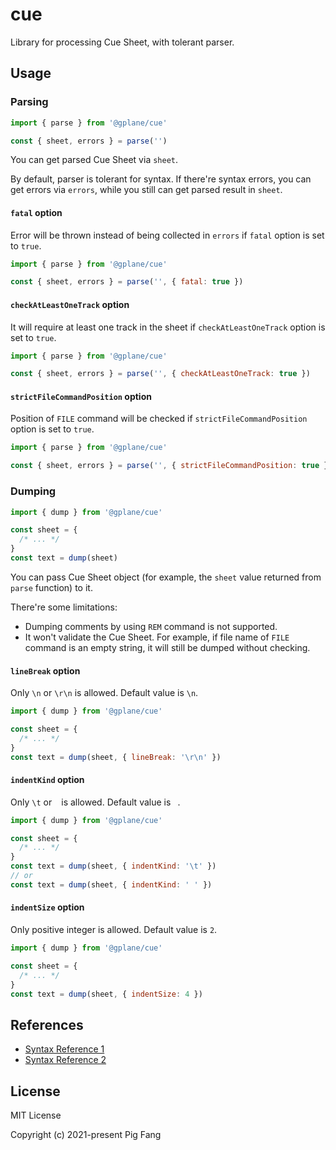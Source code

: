 # cue

Library for processing Cue Sheet, with tolerant parser.

## Usage

### Parsing

```javascript
import { parse } from '@gplane/cue'

const { sheet, errors } = parse('')
```

You can get parsed Cue Sheet via `sheet`.

By default, parser is tolerant for syntax.
If there're syntax errors, you can get errors via `errors`,
while you still can get parsed result in `sheet`.

#### `fatal` option

Error will be thrown instead of being collected in `errors` if `fatal` option is set to `true`.

```javascript
import { parse } from '@gplane/cue'

const { sheet, errors } = parse('', { fatal: true })
```

#### `checkAtLeastOneTrack` option

It will require at least one track in the sheet if `checkAtLeastOneTrack` option is set to `true`.

```javascript
import { parse } from '@gplane/cue'

const { sheet, errors } = parse('', { checkAtLeastOneTrack: true })
```

#### `strictFileCommandPosition` option

Position of `FILE` command will be checked if `strictFileCommandPosition` option is set to `true`.

```javascript
import { parse } from '@gplane/cue'

const { sheet, errors } = parse('', { strictFileCommandPosition: true })
```

### Dumping

```javascript
import { dump } from '@gplane/cue'

const sheet = {
  /* ... */
}
const text = dump(sheet)
```

You can pass Cue Sheet object (for example, the `sheet` value returned from `parse` function) to it.

There're some limitations:

- Dumping comments by using `REM` command is not supported.
- It won't validate the Cue Sheet. For example, if file name of `FILE` command is an empty string, it will still be dumped without checking.

#### `lineBreak` option

Only `\n` or `\r\n` is allowed. Default value is `\n`.

```javascript
import { dump } from '@gplane/cue'

const sheet = {
  /* ... */
}
const text = dump(sheet, { lineBreak: '\r\n' })
```

#### `indentKind` option

Only `\t` or ` ` is allowed. Default value is ` `.

```javascript
import { dump } from '@gplane/cue'

const sheet = {
  /* ... */
}
const text = dump(sheet, { indentKind: '\t' })
// or
const text = dump(sheet, { indentKind: ' ' })
```

#### `indentSize` option

Only positive integer is allowed. Default value is `2`.

```javascript
import { dump } from '@gplane/cue'

const sheet = {
  /* ... */
}
const text = dump(sheet, { indentSize: 4 })
```

## References

- [Syntax Reference 1](https://web.archive.org/web/20151023011544/http://digitalx.org/cue-sheet/syntax/index.html)
- [Syntax Reference 2](https://web.archive.org/web/20070614044112/http://www.goldenhawk.com/download/cdrwin.pdf)

## License

MIT License

Copyright (c) 2021-present Pig Fang
